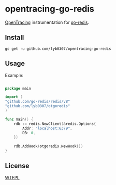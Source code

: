 # opentracing-go-redis

[OpenTracing](http://opentracing.io/) instrumentation for [go-redis](https://github.com/go-redis/redis).

## Install

```
go get -u github.com/lyb0307/opentracing-go-redis
```

## Usage

Example:

```go

package main

import (
"github.com/go-redis/redis/v8"
"github.com/lyb0307/otgoredis"
)

func main() {
    rdb := redis.NewClient(&redis.Options{
        Addr: "localhost:6379",
        DB: 0,
    })
    
    rdb.AddHook(otgoredis.NewHook())
}
```

## License

[WTFPL](LICENSE)